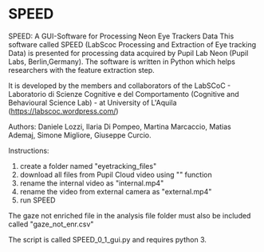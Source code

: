 # SPEED
SPEED: A GUI-Software for Processing Neon Eye Trackers Data
This software called SPEED (LabScoc Processing and Extraction of Eye tracking Data) is presented for processing data acquired by Pupil Lab Neon (Pupil Labs, Berlin,Germany). The software is written in Python which helps researchers with the feature extraction step. 

It is developed by the members and collaborators of the LabSCoC - Laboratorio di Scienze Cognitive e del Comportamento (Cognitive and Behavioural Science Lab) - at University of L'Aquila (https://labscoc.wordpress.com/)

Authors: Daniele Lozzi, Ilaria Di Pompeo, Martina Marcaccio, Matias Ademaj, Simone Migliore, Giuseppe Curcio.

Instructions:

1) create a folder named "eyetracking_files"
2) download all files from Pupil Cloud video using "" function
3) rename the internal video as "internal.mp4" 
4) rename the video from external camera as "external.mp4"
5) run SPEED

The gaze not enriched file in the analysis file folder must also be included called "gaze_not_enr.csv"

The script is called SPEED_0_1_gui.py and requires python 3.

